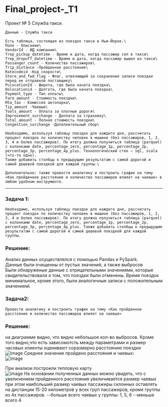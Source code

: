 # Final_project-_T1
Проект № 5
Служба такси.

```Все операции должны считаться локально.
Данные - Служба такси 

Есть таблица, состоящая из поездок такси в Нью-Йорке.\
Поле - Описание\
VendorId - ИД компании\
Trep_pickup_datetime - Время и дата, когда пассажир сел в такси\
Trep_dropoff_datetime - Время и дата, когда пассажир вышел из такси\
Passanger_count - Количество пассажиров\
Trip_distance -Пройденное расстояние\
Ratecodeid -Код скорости\
Store_and_fwd_flag - Флаг, отвечающий за сохранение записи поездки перед ее отправкой поставщику\
PulocationId - Широта, где была начата поездка\
Dolocationid - Долгота, где была начата поездка\
Payment_type - Тип оплаты\
Fare_amount - Стоимость поездки\
Mta_tax - Комиссия автопарка\
Tip_amount -Чаевые\
Tools_amount - Оплата за платные дороги\
Improvement_surchange - Доплата за страховку\
Total_amount - Полная стоимость поездки\
Congestion_surchange -Дополнительный сбор\

Необходимо, используя таблицу поездок для каждого дня, рассчитать процент поездок по количеству человек в машине (без пассажиров, 1, 2, 3, 4 и более пассажиров). По итогу должна получиться таблица (parquet) с колонками date, percentage_zero, percentage_1p, percentage_2p, percentage_3p, percentage_4p_plus. Технологический стек — sql, scala (что-то одно). 
Также добавить столбцы к предыдущим результатам с самой дорогой и самой дешевой поездкой для каждой группы.\

Дополнительно: также провести аналитику и построить график на тему «Как пройденное расстояние и количество пассажиров влияет на чаевые» в любом удобном инструменте.
```

-----------------

### Задача 1:
```Необходимо, используя таблицу поездок для каждого дня, рассчитать процент поездок по количеству человек в машине (без пассажиров, 1, 2, 3, 4 и более пассажиров). По итогу должна получиться таблица (parquet) c колонками date, percentage_zero, percentage_1p, percentage_2p, percentage_3p, percentage_4p_plus. Также добавить столбцы к предыдущим результатам с самой дорогой и самой дешевой поездкой для каждой группы.```
### Решение:
Анализ данных осуществлялся с помощью Pandas и PySpark.\
Данные были очищенны от пустых значений, а также выбросов \
Были обнаруженые данные с отрицательными значениями, которые свидетельствовали о том, что поездки были отменены. Время поездок минимальное, кроме этого, были аналогичные записи с положительным значением\
### Задача2:
```Провести аналитику и построить график на тему «Как пройденное расстояние и количество пассажиров влияет на чаевые»```
### Решение:
на диаграмме видно, что видно небольшое кол-во выбросов. Кроме того видно,что есть зависомотсть между параметрами и размер часовых клиенты оценивают соразмерно расстоянию поездки\
![image](https://github.com/Nastavnik/Final_project-_T1/assets/79099352/058667a7-ec55-4fd2-b848-270f9b03bb5f)
Среднее значение пройдено расстояния и чаевых:\
![image](https://github.com/Nastavnik/Final_project-_T1/assets/79099352/a379e7fd-cbdd-4f88-87a6-77aa7ebf852f)

При анализи построили тепловую карту\
![image](https://github.com/Nastavnik/Final_project-_T1/assets/79099352/6d7ac54e-3f31-44c3-af3c-3a3467ca8ddd)
На основании полученных данных можно увидеть, что с увеличением пройденного расстояния увеличивается размер чаевых при этом наибольший размер чаевых пассажиры склонных оставлять на дистанции 15-20 километров у всех груп пассажиров, кроме группы из 4х пассажиров.
--больше всего чаевых у группы: 1, 5, 6
--меньше всего 4






